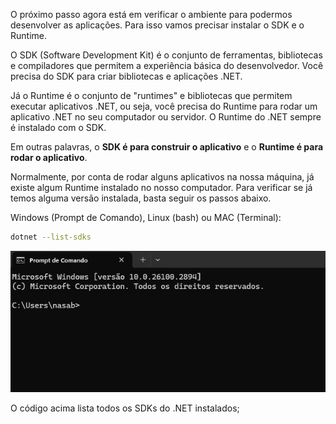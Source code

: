 O próximo passo agora está em verificar o ambiente para podermos desenvolver as aplicações. Para isso vamos precisar instalar o SDK e o Runtime.

O SDK (Software Development Kit) é o conjunto de ferramentas, bibliotecas e compiladores que permitem a experiência básica do desenvolvedor. Você precisa do SDK para criar bibliotecas e aplicações .NET. 

Já o Runtime é o conjunto de "runtimes" e bibliotecas que permitem executar aplicativos .NET, ou seja, você precisa do Runtime para rodar um aplicativo .NET no seu computador ou servidor. O Runtime do .NET sempre é instalado com o SDK. 

Em outras palavras, o **SDK é para construir o aplicativo** e o **Runtime é para rodar o aplicativo**.

Normalmente, por conta de rodar alguns aplicativos na nossa máquina, já existe algum Runtime instalado no nosso computador. Para verificar se já temos alguma versão instalada, basta seguir os passos abaixo. 

Windows (Prompt de Comando), Linux (bash) ou MAC (Terminal):

```bash
dotnet --list-sdks
```
![animacao.gif](/.attachments/animacao-9ee63a6f-eb46-491a-bd82-3ceb77b19f10.gif)

O código acima lista todos os SDKs do .NET instalados;